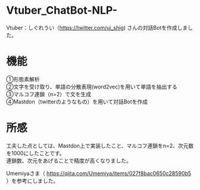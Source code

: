 # Vtuber_ChatBot-NLP-
Vtuber：しぐれうい（https://twitter.com/ui_shig) さんの対話Botを作成しました。<Br>
# 機能<Br>
①形態素解析<Br>
②文字を受け取り、単語の分散表現(word2vec)を用いて単語を抽出する<Br>
③マルコフ連鎖（n=2）で文を生成<Br>
④Mastdon（twitterのようなもの）を用いて対話Botを作成<Br>
# 所感
工夫した点としては、Mastdon上で実装したこと、マルコフ連鎖をn=2、次元数を1000にしたことです。<Br>
  連鎖数、次元をあげることで精度が高くなりました。<Br>

Umemiyaさま（ https://qiita.com/Umemiya/items/027f8bac0650c28590b5 ）を参考にしました。<Br>
